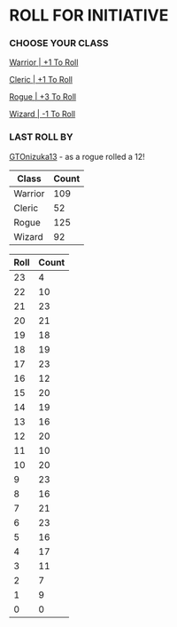 # ROLL FOR INITIATIVE
### CHOOSE YOUR CLASS

[Warrior | +1 To Roll](https://github.com/benjaminsampica/benjaminsampica/issues/new?title=roll%7Cwarrior&body=Just+click+%27Submit+new+issue%27.)

[Cleric | +1 To Roll](https://github.com/benjaminsampica/benjaminsampica/issues/new?title=roll%7Ccleric&body=Just+click+%27Submit+new+issue%27.)

[Rogue | +3 To Roll](https://github.com/benjaminsampica/benjaminsampica/issues/new?title=roll%7Crogue&body=Just+click+%27Submit+new+issue%27.)

[Wizard | -1 To Roll](https://github.com/benjaminsampica/benjaminsampica/issues/new?title=roll%7Cwizard&body=Just+click+%27Submit+new+issue%27.)
### LAST ROLL BY
[GTOnizuka13](https://www.github.com/GTOnizuka13) - as a rogue rolled a 12!

|Class|Count|
|-|-|
|Warrior|109|
|Cleric|52|
|Rogue|125|
|Wizard|92|

|Roll|Count|
|-|-|
|23|4
|22|10
|21|23
|20|21
|19|18
|18|19
|17|23
|16|12
|15|20
|14|19
|13|16
|12|20
|11|10
|10|20
|9|23
|8|16
|7|21
|6|23
|5|16
|4|17
|3|11
|2|7
|1|9
|0|0
